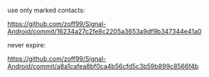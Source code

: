 
use only marked contacts:

https://github.com/zoff99/Signal-Android/commit/16234a27c2fe8c2205a3653a9df9b347344e41a0

never expire:

https://github.com/zoff99/Signal-Android/commit/a8a1cafea8bf0ca4b56cfd5c3b59b899c8566f4b


